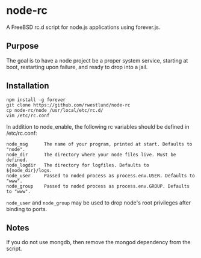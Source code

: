 # node-rc

A FreeBSD rc.d script for node.js applications using forever.js.

## Purpose

The goal is to have a node project be a proper system service, starting at
boot, restarting upon failure, and ready to drop into a jail.

## Installation

```
npm install -g forever
git clone https://github.com/rwestlund/node-rc
cp node-rc/node /usr/local/etc/rc.d/
vim /etc/rc.conf
```

In addition to node_enable, the following rc variables should be defined in
/etc/rc.conf:

```
node_msg      The name of your program, printed at start. Defaults to "node".
node_dir      The directory where your node files live. Must be defined.
node_logdir   The directory for logfiles. Defaults to ${node_dir}/logs.
node_user     Passed to noded process as process.env.USER. Defaults to "www".
node_group    Passed to noded process as process.env.GROUP. Defaults to "www".
```

`node_user` and `node_group` may be used to drop node's root privileges after
binding to ports.

## Notes
If you do not use mongdb, then remove the mongod dependency from the script.
